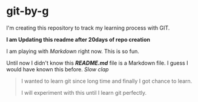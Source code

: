# git-by-g
I'm creating this repository to track my learning process with GIT. 

**I am Updating this readme after 20days of repo creation**

I am playing with _Markdown_ right now. This is so fun.

Until now I didn't know this ***README.md*** file is a Markdown file. I guess I would have known this before. *Slow clap*
> I wanted to learn git since long time and finally I got chance to learn.
>
> I will experiment with this until I learn git perfectly.
